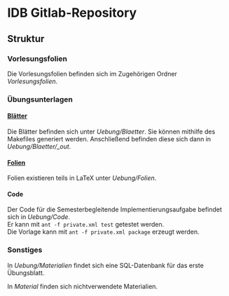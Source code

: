 # IDB Gitlab-Repository

## Struktur

### Vorlesungsfolien

Die Vorlesungsfolien befinden sich im Zugehörigen Ordner *Vorlesungsfolien*.

### Übungsunterlagen

#### [Blätter]

Die Blätter befinden sich unter *Uebung/Blaetter*. Sie können mithilfe des Makefiles generiert werden.
Anschließend befinden diese sich dann in *Uebung/Blaetter/_out*.  

#### [Folien]

Folien existieren teils in LaTeX unter *Uebung/Folien*.

#### Code

Der Code für die Semesterbegleitende Implementierungsaufgabe befindet sich in *Uebung/Code*.  
Er kann mit ```ant -f private.xml test``` getestet werden.  
Die Vorlage kann mit ```ant -f private.xml package``` erzeugt werden.

### Sonstiges

In *Uebung/Materialien* findet sich eine SQL-Datenbank für das erste Übungsblatt.

In *Material* finden sich nichtverwendete Materialien.

[Blätter]: ../jobs/artifacts/main/download?job=build_blaetter
[Folien]: ../jobs/artifacts/main/download?job=build_folien
